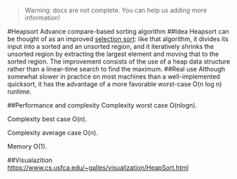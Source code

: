> Warning: docs are not complete. You can help us adding more information!


#Heapsort
Advance compare-based sorting algorithm
##Idea
Heapsort can be thought of as an improved [selection sort](https://github.com/missingdays/algorithms-library/tree/master/algorithms/arrays/sorting/selection): like that algorithm, it divides its input into a sorted and an unsorted region, and it iteratively shrinks the unsorted region by extracting the largest element and moving that to the sorted region. The improvement consists of the use of a heap data structure rather than a linear-time search to find the maximum.
##Real use
Although somewhat slower in practice on most machines than a well-implemented quicksort, it has the advantage of a more favorable worst-case O(n log n) runtime.

##Performance and complexity
Complexity worst case O(nlogn).

Complexity best case O(n).

Complexity average case O(n).

Memory O(1).

##Visualazition
https://www.cs.usfca.edu/~galles/visualization/HeapSort.html
